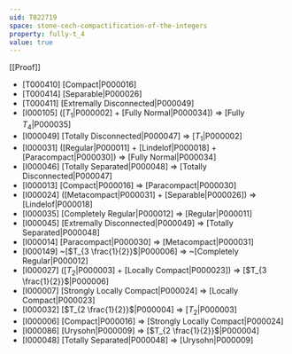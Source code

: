 ```yaml
---
uid: T022719
space: stone-cech-compactification-of-the-integers
property: fully-t_4
value: true
---
```

[[Proof]]

* [T000410] [Compact|P000016]
* [T000414] [Separable|P000026]
* [T000411] [Extremally Disconnected|P000049]
* [I000105] ([$T_1$|P000002] + [Fully Normal|P000034]) => [Fully $T_4$|P000035]
* [I000049] [Totally Disconnected|P000047] => [$T_1$|P000002]
* [I000031] ([Regular|P000011] + [Lindelof|P000018] + [Paracompact|P000030]) => [Fully Normal|P000034]
* [I000046] [Totally Separated|P000048] => [Totally Disconnected|P000047]
* [I000013] [Compact|P000016] => [Paracompact|P000030]
* [I000024] ([Metacompact|P000031] + [Separable|P000026]) => [Lindelof|P000018]
* [I000035] [Completely Regular|P000012] => [Regular|P000011]
* [I000045] [Extremally Disconnected|P000049] => [Totally Separated|P000048]
* [I000014] [Paracompact|P000030] => [Metacompact|P000031]
* [I000149] ~[$T_{3 \frac{1}{2}}$|P000006] => ~[Completely Regular|P000012]
* [I000027] ([$T_2$|P000003] + [Locally Compact|P000023]) => [$T_{3 \frac{1}{2}}$|P000006]
* [I000007] [Strongly Locally Compact|P000024] => [Locally Compact|P000023]
* [I000032] [$T_{2 \frac{1}{2}}$|P000004] => [$T_2$|P000003]
* [I000006] [Compact|P000016] => [Strongly Locally Compact|P000024]
* [I000086] [Urysohn|P000009] => [$T_{2 \frac{1}{2}}$|P000004]
* [I000048] [Totally Separated|P000048] => [Urysohn|P000009]

